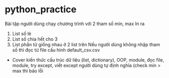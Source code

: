 # python_practice
Bài tập người dùng chạy chương trình với 2 tham số min, max
In ra 
1. List số lẻ
2. List số chia hết cho 3
3. List phần tử giống nhau ở 2 list trên
Nếu người dùng không nhập tham số thì đọc từ file cấu hình default_csv.csv
* Cover kiến thức cấu trúc dữ liệu (list, dictionary), OOP, module, đọc file, module, try except, viết except người dùng tự định nghĩa (check min > max thì báo lỗi

